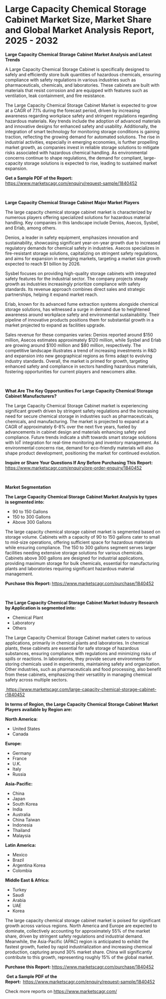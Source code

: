 <p><h1>Large Capacity Chemical Storage Cabinet Market Size, Market Share and Global Market Analysis Report, 2025 - 2032</h1></p><p><strong>Large Capacity Chemical Storage Cabinet Market Analysis and Latest Trends</strong></p>
<p><p>A Large Capacity Chemical Storage Cabinet is specifically designed to safely and efficiently store bulk quantities of hazardous chemicals, ensuring compliance with safety regulations in various industries such as pharmaceuticals, chemicals, and laboratories. These cabinets are built with materials that resist corrosion and are equipped with features such as ventilation, leak containment, and fire resistance.</p><p>The Large Capacity Chemical Storage Cabinet Market is expected to grow at a CAGR of 7.1% during the forecast period, driven by increasing awareness regarding workplace safety and stringent regulations regarding hazardous materials. Key trends include the adoption of advanced materials and innovative designs for enhanced safety and usability. Additionally, the integration of smart technology for monitoring storage conditions is gaining traction, reflecting the growing demand for automated solutions. The rise in industrial activities, especially in emerging economies, is further propelling market growth, as companies invest in reliable storage solutions to mitigate risks associated with hazardous chemical handling. As environmental concerns continue to shape regulations, the demand for compliant, large-capacity storage solutions is expected to rise, leading to sustained market expansion.</p></p>
<p><strong>Get a Sample PDF of the Report:&nbsp;</strong> <a href="https://www.marketscagr.com/enquiry/request-sample/1840452?utm_campaign=2282&utm_medium=2&utm_source=Github&utm_content=ia&utm_term=28022025&utm_id=large-capacity-chemical-storage-cabinet">https://www.marketscagr.com/enquiry/request-sample/1840452</a></p>
<p>&nbsp;</p>
<p><strong>Large Capacity Chemical Storage Cabinet Major Market Players</strong></p>
<p><p>The large capacity chemical storage cabinet market is characterized by numerous players offering specialized solutions for hazardous material handling. Key companies in this landscape include Denios, Asecos, Sysbel, and Erlab, among others.</p><p>Denios, a leader in safety equipment, emphasizes innovation and sustainability, showcasing significant year-on-year growth due to increased regulatory demands for chemical safety in industries. Asecos specializes in fire-resistant storage solutions, capitalizing on stringent safety regulations, and aims for expansion in emerging markets, targeting a market size growth expected to reach $1 billion by 2026.</p><p>Sysbel focuses on providing high-quality storage cabinets with integrated safety features for the industrial sector. The company projects steady growth as industries increasingly prioritize compliance with safety standards. Its revenue approach combines direct sales and strategic partnerships, helping it expand market reach.</p><p>Erlab, known for its advanced fume extraction systems alongside chemical storage solutions, has witnessed a surge in demand due to heightened awareness around workplace safety and environmental sustainability. Their pipeline of innovative products positions them for substantial growth in a market projected to expand as facilities upgrade.</p><p>Sales revenue for these companies varies: Denios reported around $150 million, Asecos estimates approximately $120 million, while Sysbel and Erlab are growing around $100 million and $80 million, respectively. The competitive landscape illustrates a trend of increasing investments in R&D and expansion into new geographical regions as firms adapt to evolving industry standards. Overall, the market is primed for growth, targeting enhanced safety and compliance in sectors handling hazardous materials, fostering opportunities for current players and newcomers alike.</p></p>
<p>&nbsp;</p>
<p><strong>What Are The Key Opportunities For Large Capacity Chemical Storage Cabinet Manufacturers?</strong></p>
<p><p>The Large Capacity Chemical Storage Cabinet market is experiencing significant growth driven by stringent safety regulations and the increasing need for secure chemical storage in industries such as pharmaceuticals, chemicals, and manufacturing. The market is projected to expand at a CAGR of approximately 6-8% over the next five years, fueled by advancements in cabinet design and materials enhancing safety and compliance. Future trends indicate a shift towards smart storage solutions with IoT integration for real-time monitoring and inventory management. As environmental concerns rise, demand for eco-friendly materials will also shape product development, positioning the market for continued evolution.</p></p>
<p><strong>Inquire or Share Your Questions If Any Before Purchasing This Report:</strong> <a href="https://www.marketscagr.com/enquiry/pre-order-enquiry/1840452?utm_campaign=2282&utm_medium=2&utm_source=Github&utm_content=ia&utm_term=28022025&utm_id=large-capacity-chemical-storage-cabinet">https://www.marketscagr.com/enquiry/pre-order-enquiry/1840452</a></p>
<p>&nbsp;</p>
<p><strong>Market Segmentation</strong></p>
<p><strong>The Large Capacity Chemical Storage Cabinet Market Analysis by types is segmented into:</strong></p>
<p><ul><li>90 to 150 Gallons</li><li>150 to 300 Gallons</li><li>Above 300 Gallons</li></ul></p>
<p><p>The large capacity chemical storage cabinet market is segmented based on storage volume. Cabinets with a capacity of 90 to 150 gallons cater to small to mid-size operations, offering sufficient space for hazardous materials while ensuring compliance. The 150 to 300 gallons segment serves larger facilities needing extensive storage solutions for various chemicals. Cabinets above 300 gallons are designed for industrial applications, providing maximum storage for bulk chemicals, essential for manufacturing plants and laboratories requiring significant hazardous material management.</p></p>
<p><strong>Purchase this Report:&nbsp;</strong><a href="https://www.marketscagr.com/purchase/1840452?utm_campaign=2282&utm_medium=2&utm_source=Github&utm_content=ia&utm_term=28022025&utm_id=large-capacity-chemical-storage-cabinet">https://www.marketscagr.com/purchase/1840452</a></p>
<p>&nbsp;</p>
<p><strong>The Large Capacity Chemical Storage Cabinet Market Industry Research by Application is segmented into:</strong></p>
<p><ul><li>Chemical Plant</li><li>Laboratory</li><li>Others</li></ul></p>
<p><p>The Large Capacity Chemical Storage Cabinet market caters to various applications, primarily in chemical plants and laboratories. In chemical plants, these cabinets are essential for safe storage of hazardous substances, ensuring compliance with regulations and minimizing risks of spills or reactions. In laboratories, they provide secure environments for storing chemicals used in experiments, maintaining safety and organization. Other industries, such as pharmaceuticals and food processing, also benefit from these cabinets, emphasizing their versatility in managing chemical safety across multiple sectors.</p></p>
<p><a href="https://www.marketscagr.com/large-capacity-chemical-storage-cabinet-r1840452?utm_campaign=2282&utm_medium=2&utm_source=Github&utm_content=ia&utm_term=28022025&utm_id=large-capacity-chemical-storage-cabinet">&nbsp;https://www.marketscagr.com/large-capacity-chemical-storage-cabinet-r1840452</a></p>
<p><strong>In terms of Region, the Large Capacity Chemical Storage Cabinet Market Players available by Region are:</strong></p>
<p>
    <p> <strong> North America: </strong>
        <ul>
            <li>United States</li>
            <li>Canada</li>
        </ul>
        </p> 
    <p> <strong> Europe: </strong>
        <ul>
            <li>Germany</li>
            <li>France</li>
            <li>U.K.</li>
            <li>Italy</li>
            <li>Russia</li>
        </ul>
        </p> 
    <p> <strong> Asia-Pacific: </strong>
        <ul>
            <li>China</li>
            <li>Japan</li>
            <li>South Korea</li>
            <li>India</li>
            <li>Australia</li>
            <li>China Taiwan</li>
            <li>Indonesia</li>
            <li>Thailand</li>
            <li>Malaysia</li>
        </ul>
        </p> 
    <p> <strong> Latin America: </strong>
        <ul>
            <li>Mexico</li>
            <li>Brazil</li>
            <li>Argentina Korea</li>
            <li>Colombia</li>
        </ul>
        </p> 
    <p> <strong> Middle East & Africa: </strong>
        <ul>
            <li>Turkey</li>
            <li>Saudi</li>
            <li>Arabia</li>
            <li>UAE</li>
            <li>Korea</li>
        </ul>
    </p>
    </p>
<p><p>The large capacity chemical storage cabinet market is poised for significant growth across various regions. North America and Europe are expected to dominate, collectively accounting for approximately 55% of the market share, driven by stringent safety regulations and industrial demand. Meanwhile, the Asia-Pacific (APAC) region is anticipated to exhibit the fastest growth, fueled by rapid industrialization and increasing chemical production, capturing around 30% market share. China will significantly contribute to this growth, representing roughly 15% of the global market.</p></p>
<p><strong>Purchase this Report: </strong><a href="https://www.marketscagr.com/purchase/1840452?utm_campaign=2282&utm_medium=2&utm_source=Github&utm_content=ia&utm_term=28022025&utm_id=large-capacity-chemical-storage-cabinet">https://www.marketscagr.com/purchase/1840452</a></p>
<p>&nbsp;<strong>Get a Sample PDF of the Report:&nbsp;&nbsp;</strong><a href="https://www.marketscagr.com/enquiry/request-sample/1840452?utm_campaign=2282&utm_medium=2&utm_source=Github&utm_content=ia&utm_term=28022025&utm_id=large-capacity-chemical-storage-cabinet">https://www.marketscagr.com/enquiry/request-sample/1840452</a></p>
<p><strong></strong></p>
<p>Check more reports on <a href="https://www.marketscagr.com/?utm_campaign=2282&utm_medium=2&utm_source=Github&utm_content=ia&utm_term=28022025&utm_id=large-capacity-chemical-storage-cabinet">https://www.marketscagr.com/</a></p>